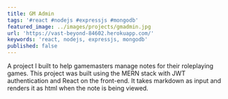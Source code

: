 ```yaml
---
title: GM Admin
tags: '#react #nodejs #expressjs #mongodb'
featured_image: ../images/projects/gmadmin.jpg
url: 'https://vast-beyond-84602.herokuapp.com/'
keywords: 'react, nodejs, expressjs, mongodb'
published: false
---
```


A project I built to help gamemasters manage notes for their roleplaying games. This project was built using the MERN stack with JWT authentication and React on the front-end. It takes markdown as input and renders it as html when the note is being viewed.
